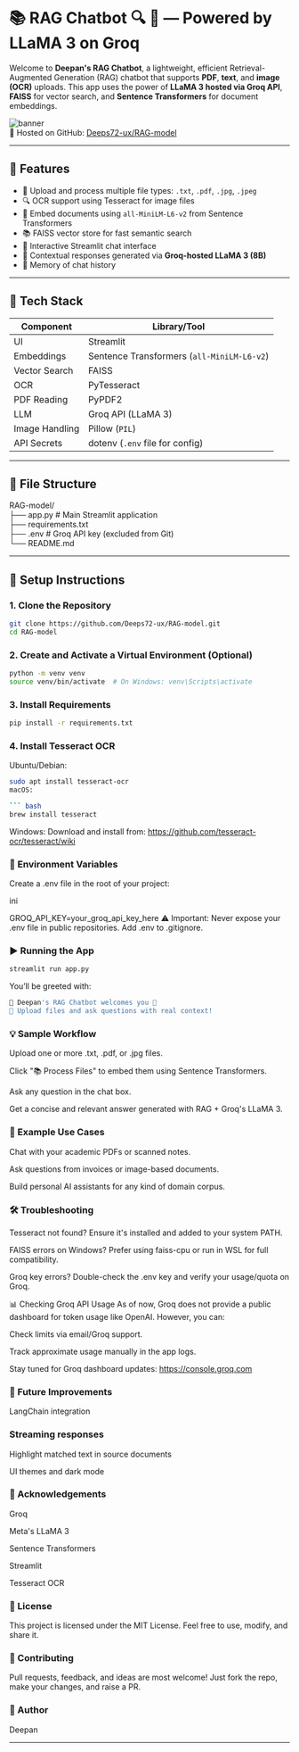 # 📚 RAG Chatbot 🔍 🤖 — Powered by LLaMA 3 on Groq

Welcome to **Deepan's RAG Chatbot**, a lightweight, efficient Retrieval-Augmented Generation (RAG) chatbot that supports **PDF**, **text**, and **image (OCR)** uploads. This app uses the power of **LLaMA 3 hosted via Groq API**, **FAISS** for vector search, and **Sentence Transformers** for document embeddings.

![banner](https://img.shields.io/badge/Powered%20By-Groq%20%2B%20LLaMA3-brightgreen)  
🔗 Hosted on GitHub: [Deeps72-ux/RAG-model](https://github.com/Deeps72-ux/RAG-model)

---

## 🚀 Features

- 📁 Upload and process multiple file types: `.txt`, `.pdf`, `.jpg`, `.jpeg`
- 🔍 OCR support using Tesseract for image files
- 🧠 Embed documents using `all-MiniLM-L6-v2` from Sentence Transformers
- 📚 FAISS vector store for fast semantic search
- 💬 Interactive Streamlit chat interface
- 🤖 Contextual responses generated via **Groq-hosted LLaMA 3 (8B)**
- 💬 Memory of chat history

---

## 🧰 Tech Stack

| Component       | Library/Tool                             |
|-----------------|-------------------------------------------|
| UI              | Streamlit                                |
| Embeddings      | Sentence Transformers (`all-MiniLM-L6-v2`) |
| Vector Search   | FAISS                                     |
| OCR             | PyTesseract                               |
| PDF Reading     | PyPDF2                                    |
| LLM             | Groq API (LLaMA 3)                        |
| Image Handling  | Pillow (`PIL`)                            |
| API Secrets     | dotenv (`.env` file for config)           |

---

## 📁 File Structure
RAG-model/ <br>
├── app.py # Main Streamlit application  <br>
├── requirements.txt <br>
├── .env # Groq API key (excluded from Git) <br>
└── README.md <br>

---

## 📝 Setup Instructions

### 1. Clone the Repository

```bash
git clone https://github.com/Deeps72-ux/RAG-model.git
cd RAG-model
```

### 2. Create and Activate a Virtual Environment (Optional)
```bash
python -m venv venv
source venv/bin/activate  # On Windows: venv\Scripts\activate
```
### 3. Install Requirements
``` bash
pip install -r requirements.txt
```
### 4. Install Tesseract OCR

Ubuntu/Debian:
``` bash
sudo apt install tesseract-ocr
macOS:

``` bash
brew install tesseract
```
Windows: Download and install from: https://github.com/tesseract-ocr/tesseract/wiki

### 🔐 Environment Variables
Create a .env file in the root of your project:

ini

GROQ_API_KEY=your_groq_api_key_here
⚠️ Important: Never expose your .env file in public repositories. Add .env to .gitignore.

### ▶️ Running the App
``` bash
streamlit run app.py
```
You’ll be greeted with:

```bash
🌟 Deepan's RAG Chatbot welcomes you 🙂
📎 Upload files and ask questions with real context!
```

### 💡 Sample Workflow
Upload one or more .txt, .pdf, or .jpg files.

Click "📚 Process Files" to embed them using Sentence Transformers.

Ask any question in the chat box.

Get a concise and relevant answer generated with RAG + Groq's LLaMA 3.

### 🧪 Example Use Cases
Chat with your academic PDFs or scanned notes.

Ask questions from invoices or image-based documents.

Build personal AI assistants for any kind of domain corpus.

### 🛠️ Troubleshooting
Tesseract not found?
Ensure it's installed and added to your system PATH.

FAISS errors on Windows?
Prefer using faiss-cpu or run in WSL for full compatibility.

Groq key errors?
Double-check the .env key and verify your usage/quota on Groq.

📊 Checking Groq API Usage
As of now, Groq does not provide a public dashboard for token usage like OpenAI. However, you can:

Check limits via email/Groq support.

Track approximate usage manually in the app logs.

Stay tuned for Groq dashboard updates: https://console.groq.com

### 🔮 Future Improvements
 LangChain integration

### Streaming responses

 Highlight matched text in source documents

 UI themes and dark mode

### 🙏 Acknowledgements
Groq

Meta's LLaMA 3

Sentence Transformers

Streamlit

Tesseract OCR

### 📜 License
This project is licensed under the MIT License. Feel free to use, modify, and share it.

### 🤝 Contributing
Pull requests, feedback, and ideas are most welcome!
Just fork the repo, make your changes, and raise a PR.

### 👋 Author
Deepan


---


